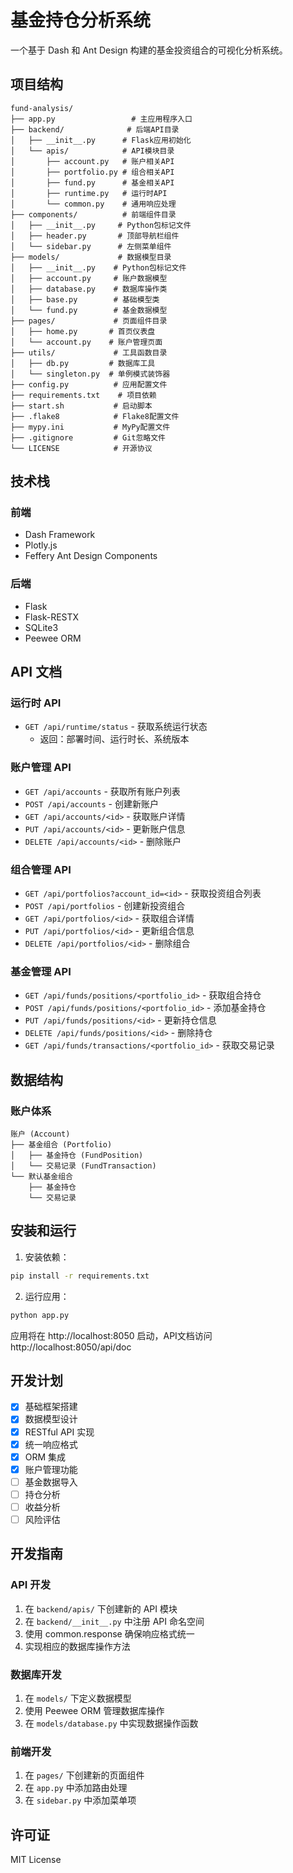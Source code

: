 # 基金持仓分析系统

一个基于 Dash 和 Ant Design 构建的基金投资组合的可视化分析系统。

## 项目结构

    fund-analysis/
    ├── app.py                 # 主应用程序入口
    ├── backend/              # 后端API目录
    │   ├── __init__.py      # Flask应用初始化
    │   └── apis/            # API模块目录
    │       ├── account.py   # 账户相关API
    │       ├── portfolio.py # 组合相关API
    │       ├── fund.py      # 基金相关API
    │       ├── runtime.py   # 运行时API
    │       └── common.py    # 通用响应处理
    ├── components/          # 前端组件目录
    │   ├── __init__.py     # Python包标记文件
    │   ├── header.py       # 顶部导航栏组件
    │   └── sidebar.py      # 左侧菜单组件
    ├── models/             # 数据模型目录
    │   ├── __init__.py    # Python包标记文件
    │   ├── account.py     # 账户数据模型
    │   ├── database.py    # 数据库操作类
    │   ├── base.py        # 基础模型类
    │   └── fund.py        # 基金数据模型
    ├── pages/             # 页面组件目录
    │   ├── home.py       # 首页仪表盘
    │   └── account.py    # 账户管理页面
    ├── utils/             # 工具函数目录
    │   ├── db.py         # 数据库工具
    │   └── singleton.py  # 单例模式装饰器
    ├── config.py          # 应用配置文件
    ├── requirements.txt    # 项目依赖
    ├── start.sh           # 启动脚本
    ├── .flake8            # Flake8配置文件
    ├── mypy.ini           # MyPy配置文件
    ├── .gitignore         # Git忽略文件
    └── LICENSE            # 开源协议

## 技术栈

### 前端
- Dash Framework
- Plotly.js
- Feffery Ant Design Components

### 后端
- Flask
- Flask-RESTX
- SQLite3
- Peewee ORM

## API 文档

### 运行时 API
- `GET /api/runtime/status` - 获取系统运行状态
  - 返回：部署时间、运行时长、系统版本

### 账户管理 API
- `GET /api/accounts` - 获取所有账户列表
- `POST /api/accounts` - 创建新账户
- `GET /api/accounts/<id>` - 获取账户详情
- `PUT /api/accounts/<id>` - 更新账户信息
- `DELETE /api/accounts/<id>` - 删除账户

### 组合管理 API
- `GET /api/portfolios?account_id=<id>` - 获取投资组合列表
- `POST /api/portfolios` - 创建新投资组合
- `GET /api/portfolios/<id>` - 获取组合详情
- `PUT /api/portfolios/<id>` - 更新组合信息
- `DELETE /api/portfolios/<id>` - 删除组合

### 基金管理 API
- `GET /api/funds/positions/<portfolio_id>` - 获取组合持仓
- `POST /api/funds/positions/<portfolio_id>` - 添加基金持仓
- `PUT /api/funds/positions/<id>` - 更新持仓信息
- `DELETE /api/funds/positions/<id>` - 删除持仓
- `GET /api/funds/transactions/<portfolio_id>` - 获取交易记录

## 数据结构

### 账户体系
```
账户 (Account)
├── 基金组合 (Portfolio)
│   ├── 基金持仓 (FundPosition)
│   └── 交易记录 (FundTransaction)
└── 默认基金组合
    ├── 基金持仓
    └── 交易记录
```

## 安装和运行

1. 安装依赖：
```bash
pip install -r requirements.txt
```

2. 运行应用：
```bash
python app.py
```

应用将在 http://localhost:8050 启动，API文档访问 http://localhost:8050/api/doc

## 开发计划

- [x] 基础框架搭建
- [x] 数据模型设计
- [x] RESTful API 实现
- [x] 统一响应格式
- [x] ORM 集成
- [x] 账户管理功能
- [ ] 基金数据导入
- [ ] 持仓分析
- [ ] 收益分析
- [ ] 风险评估

## 开发指南

### API 开发
1. 在 `backend/apis/` 下创建新的 API 模块
2. 在 `backend/__init__.py` 中注册 API 命名空间
3. 使用 common.response 确保响应格式统一
4. 实现相应的数据库操作方法

### 数据库开发
1. 在 `models/` 下定义数据模型
2. 使用 Peewee ORM 管理数据库操作
3. 在 `models/database.py` 中实现数据操作函数

### 前端开发
1. 在 `pages/` 下创建新的页面组件
2. 在 `app.py` 中添加路由处理
3. 在 `sidebar.py` 中添加菜单项

## 许可证

MIT License